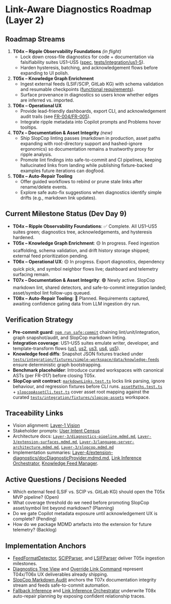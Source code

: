 # Link-Aware Diagnostics Roadmap (Layer 2)

## Roadmap Streams
1. **T04x – Ripple Observability Foundations** *(in flight)*
   - Lock down cross-file diagnostics for code + documentation via falsifiability suites US1–US5 ([spec](/specs/001-link-aware-diagnostics/spec.md), [tests/integration/us1-5](/tests/integration)).
   - Harden hysteresis, batching, and acknowledgement flows before expanding to UI polish.
2. **T05x – Knowledge Graph Enrichment**
   - Ingest external feeds (LSIF/SCIP, GitLab KG) with schema validation and resumable checkpoints ([functional requirements](../../specs/001-link-aware-diagnostics/spec.md#functional-requirements)).
   - Surface provenance in diagnostics so users know whether edges are inferred vs. imported.
3. **T06x – Operational UX**
   - Provide lead-friendly dashboards, export CLI, and acknowledgement audit trails (see [FR-004/FR-005](../../specs/001-link-aware-diagnostics/spec.md#functional-requirements)).
   - Integrate ripple metadata into Copilot prompts and Problems hover tooltips.
4. **T07x – Documentation & Asset Integrity** *(new)*
   - Ship SlopCop linting passes (markdown in production, asset paths expanding with root-directory support and hashed-ignore ergonomics) so documentation remains a trustworthy proxy for ripple analysis.
   - Promote lint findings into safe-to-commit and CI pipelines, keeping hallucinated links from landing while publishing fixture-backed examples future iterations can dogfood.
5. **T08x – Auto-Repair Tooling**
   - Offer guided workflows to rebind or prune stale links after rename/delete events.
   - Explore safe auto-fix suggestions when diagnostics identify simple drifts (e.g., markdown link updates).

## Current Milestone Status (Dev Day 9)
- **T04x – Ripple Observability Foundations**: ✅ Complete. All US1–US5 suites green; diagnostics tree, acknowledgements, and hysteresis hardened.
- **T05x – Knowledge Graph Enrichment**: 🟡 In progress. Feed ingestion scaffolding, schema validation, and drift history storage shipped; external feed prioritization pending.
- **T06x – Operational UX**: 🟡 In progress. Export diagnostics, dependency quick pick, and symbol neighbor flows live; dashboard and telemetry surfacing remain.
- **T07x – Documentation & Asset Integrity**: 🟢 Newly active. SlopCop markdown lint, shared detectors, and safe-to-commit integration landed; asset/symbol lint follow-ups queued.
- **T08x – Auto-Repair Tooling**: 🔭 Planned. Requirements captured, awaiting confidence gating data from LLM ingestion dry run.

## Verification Strategy
- **Pre-commit guard**: [`npm run safe:commit`](/scripts/safe-to-commit.mjs) chaining lint/unit/integration, graph snapshot/audit, and SlopCop markdown linting.
- **Integration coverage**: US1–US5 suites emulate writer, developer, and template-transform flows ([us1](/tests/integration/us1/codeImpact.test.ts), [us2](/tests/integration/us2/markdownDrift.test.ts), [us3](/tests/integration/us3/markdownLinkDrift.test.ts), [us4](/tests/integration/us4/scopeCollision.test.ts), [us5](/tests/integration/us5/transformRipple.test.ts)).
- **Knowledge feed diffs**: Snapshot JSON fixtures tracked under [`tests/integration/fixtures/simple-workspace/data/knowledge-feeds`](/tests/integration/fixtures/simple-workspace/data/knowledge-feeds) ensure deterministic graph bootstrapping.
- **Benchmark placeholder**: Introduce curated workspaces with canonical ASTs (per FR-017) before closing T05x.
- **SlopCop unit contract**: [`markdownLinks.test.ts`](/packages/shared/src/tooling/markdownLinks.test.ts) locks link parsing, ignore behaviour, and regression fixtures before CLI runs. [`assetPaths.test.ts`](/packages/shared/src/tooling/assetPaths.test.ts) + [`slopcopAssetCli.test.ts`](/packages/shared/src/tooling/slopcopAssetCli.test.ts) cover asset root mapping against the curated [`tests/integration/fixtures/slopcop-assets`](/tests/integration/fixtures/slopcop-assets) workspace.

## Traceability Links
- Vision alignment: [Layer-1 Vision](../layer-1/link-aware-diagnostics-vision.mdmd.md)
- Stakeholder prompts: [User Intent Census](/AI-Agent-Workspace/Notes/user-intent-census.md)
- Architecture docs: [`Layer-3/diagnostics-pipeline.mdmd.md`](../layer-3/diagnostics-pipeline.mdmd.md), [`Layer-3/extension-surfaces.mdmd.md`](../layer-3/extension-surfaces.mdmd.md), [`Layer-3/language-server-architecture.mdmd.md`](../layer-3/language-server-architecture.mdmd.md), [`Layer-3/slopcop.mdmd.md`](../layer-3/slopcop.mdmd.md)
- Implementation summaries: [Layer-4/extension-diagnostics/docDiagnosticProvider.mdmd.md](../layer-4/extension-diagnostics/docDiagnosticProvider.mdmd.md), [Link Inference Orchestrator](../layer-4/language-server-runtime/linkInferenceOrchestrator.mdmd.md), [Knowledge Feed Manager](../layer-4/knowledge-graph-ingestion/knowledgeFeedManager.mdmd.md).

## Active Questions / Decisions Needed
- Which external feed (LSIF vs. SCIP vs. GitLab KG) should open the T05x MVP pipeline? (Open)
- What coverage threshold do we need before promoting SlopCop asset/symbol lint beyond markdown? (Planning)
- Do we gate Copilot metadata exposure until acknowledgement UX is complete? (Pending)
- How do we package MDMD artefacts into the extension for future telemetry? (Backlog)

## Implementation Anchors
- [FeedFormatDetector](../layer-4/knowledge-graph-ingestion/feedFormatDetector.mdmd.md), [SCIPParser](../layer-4/knowledge-graph-ingestion/scipParser.mdmd.md), and [LSIFParser](../layer-4/knowledge-graph-ingestion/lsifParser.mdmd.md) deliver T05x ingestion milestones.
- [Diagnostics Tree View](../layer-4/extension-views/diagnosticsTree.mdmd.md) and [Override Link Command](../layer-4/extension-commands/overrideLink.mdmd.md) represent T04x/T06x UX deliverables already shipping.
- [SlopCop Markdown Audit](../layer-4/tooling/slopcopMarkdownLinks.mdmd.md) anchors the T07x documentation integrity stream and feeds safe-to-commit automation.
- [Fallback Inference](../layer-4/shared/fallbackInference.mdmd.md) and [Link Inference Orchestrator](../layer-4/language-server-runtime/linkInferenceOrchestrator.mdmd.md) underwrite T08x auto-repair planning by exposing confident relationship traces.
